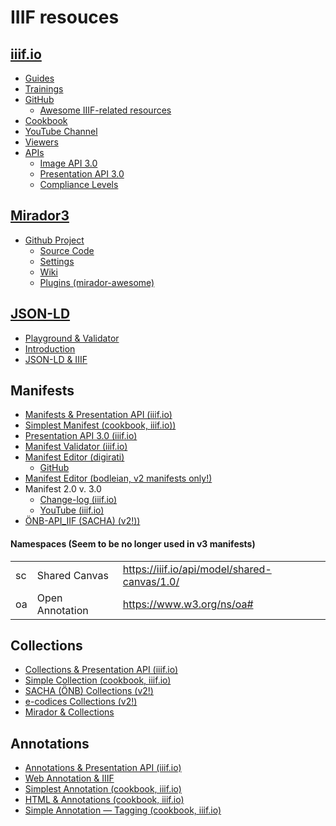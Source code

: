 # IIIF resouces

## [iiif.io](https://iiif.io)
- [Guides](https://iiif.io/guides/)
- [Trainings](https://training.iiif.io/)
- [GitHub](https://github.com/IIIF)
    - [Awesome IIIF-related resources ](https://github.com/IIIF/awesome-iiif)
- [Cookbook](https://iiif.io/api/cookbook/)
- [YouTube Channel](https://www.youtube.com/channel/UClcQIkLdYra7ZnOmMJnC5OA)
- [Viewers](https://iiif.io/get-started/iiif-viewers/)
- [APIs](https://iiif.io/api/index.html)
    - [Image API 3.0](https://iiif.io/api/image/3.0/)
    - [Presentation API 3.0](https://iiif.io/api/presentation/3.0/)
    - [Compliance Levels](https://iiif.io/api/image/3.0/compliance/)

## [Mirador3](https://projectmirador.org/)  
- [Github Project](https://github.com/ProjectMirador/)
    - [Source Code](https://github.com/ProjectMirador/mirador)  
    - [Settings](https://github.com/ProjectMirador/mirador/blob/master/src/config/settings.js)
    - [Wiki](https://github.com/ProjectMirador/mirador/wiki)  
    - [Plugins (mirador-awesome)](https://github.com/ProjectMirador/mirador-awesome)

## [JSON-LD](https://json-ld.org/)
- [Playground & Validator](https://json-ld.org/playground/)
- [Introduction](https://linkeddatatools.com/introduction-json-ld/)
- [JSON-LD & IIIF](https://iiif.io/api/annex/notes/jsonld/)

## Manifests
- [Manifests & Presentation API (iiif.io)](https://iiif.io/api/presentation/3.0/#52-manifest)
- [Simplest Manifest (cookbook, iiif.io))](https://iiif.io/api/cookbook/recipe/0001-mvm-image/)
- [Presentation API 3.0 (iiif.io)](https://iiif.io/api/presentation/3.0/)
- [Manifest Validator (iiif.io)](https://presentation-validator.iiif.io/)
- [Manifest Editor (digirati)](https://manifest-editor.digirati.services/)
    - [GitHub](https://github.com/digirati-co-uk/iiif-manifest-editor)
- [Manifest Editor (bodleian, v2 manifests only!)](https://github.com/bodleian/iiif-manifest-editor)
- Manifest 2.0 v. 3.0
    - [Change-log (iiif.io)](https://iiif.io/api/presentation/3.0/change-log/)
    - [YouTube (iiif.io)](https://www.youtube.com/watch?v=6pbpekgCddU)
- [ÖNB-API_IIF (SACHA) (v2!))](https://iiif.onb.ac.at/)
#### Namespaces (Seem to be no longer used in v3 manifests)
||||
|---|---|---|
| sc | Shared Canvas   | https://iiif.io/api/model/shared-canvas/1.0/ |
| oa | Open Annotation | https://www.w3.org/ns/oa# |


## Collections
- [Collections & Presentation API (iiif.io)](https://iiif.io/api/presentation/3.0/#51-collection)
- [Simple Collection (cookbook, iiif.io)](https://iiif.io/api/cookbook/recipe/0032-collection/)
- [SACHA (ÖNB) Collections (v2!)](https://iiif.onb.ac.at/gui/collection.html)
- [e-codices Collections (v2!)](https://www.e-codices.unifr.ch/metadata/iiif/collection.json)
- [Mirador & Collections](https://github.com/ProjectMirador/mirador/blob/master/src/config/settings.js)

## Annotations
- [Annotations & Presentation API (iiif.io)](https://iiif.io/api/presentation/3.0/#56-annotation)
- [Web Annotation & IIIF](https://iiif.io/api/annex/openannotation/)
- [Simplest Annotation (cookbook, iiif.io)](https://iiif.io/api/cookbook/recipe/0266-full-canvas-annotation/)
- [HTML & Annotations (cookbook, iiif.io)](https://iiif.io/api/cookbook/recipe/0019-html-in-annotations/)
- [Simple Annotation — Tagging (cookbook, iiif.io)](https://iiif.io/api/cookbook/recipe/0021-tagging/)